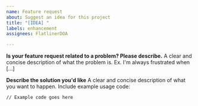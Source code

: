 ```yaml
---
name: Feature request
about: Suggest an idea for this project
title: "[IDEA] "
labels: enhancement
assignees: FlatlinerDOA

---
```


**Is your feature request related to a problem? Please describe.**
A clear and concise description of what the problem is. Ex. I'm always frustrated when [...]

**Describe the solution you'd like**
A clear and concise description of what you want to happen. Include example usage code:
```
// Example code goes here
```
